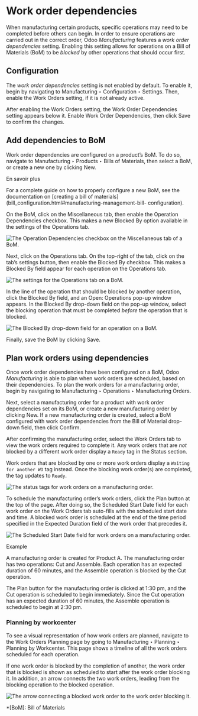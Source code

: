 # Work order dependencies

When manufacturing certain products, specific operations may need to be
completed before others can begin. In order to ensure operations are carried
out in the correct order, Odoo _Manufacturing_ features a _work order
dependencies_ setting. Enabling this setting allows for operations on a Bill
of Materials (BoM) to be _blocked_ by other operations that should occur
first.

## Configuration

The _work order dependencies_ setting is not enabled by default. To enable it,
begin by navigating to Manufacturing ‣ Configuration ‣ Settings. Then, enable
the Work Orders setting, if it is not already active.

After enabling the Work Orders setting, the Work Order Dependencies setting
appears below it. Enable Work Order Dependencies, then click Save to confirm
the changes.

## Add dependencies to BoM

Work order dependencies are configured on a product’s BoM. To do so, navigate
to Manufacturing ‣ Products ‣ Bills of Materials, then select a BoM, or create
a new one by clicking New.

En savoir plus

For a complete guide on how to properly configure a new BoM, see the
documentation on [creating a bill of
materials](bill_configuration.html#manufacturing-management-bill-
configuration).

On the BoM, click on the Miscellaneous tab, then enable the Operation
Dependencies checkbox. This makes a new Blocked By option available in the
settings of the Operations tab.

![The Operation Dependencies checkbox on the Miscellaneous tab of a
BoM.](../../../../_images/operation-dependencies.png)

Next, click on the Operations tab. On the top-right of the tab, click on the
tab’s settings button, then enable the Blocked By checkbox. This makes a
Blocked By field appear for each operation on the Operations tab.

![The settings for the Operations tab on a
BoM.](../../../../_images/operations-settings.png)

In the line of the operation that should be blocked by another operation,
click the Blocked By field, and an Open: Operations pop-up window appears. In
the Blocked By drop-down field on the pop-up window, select the blocking
operation that must be completed _before_ the operation that is blocked.

![The Blocked By drop-down field for an operation on a
BoM.](../../../../_images/blocked-by.png)

Finally, save the BoM by clicking Save.

## Plan work orders using dependencies

Once work order dependencies have been configured on a BoM, Odoo
_Manufacturing_ is able to plan when work orders are scheduled, based on their
dependencies. To plan the work orders for a manufacturing order, begin by
navigating to Manufacturing ‣ Operations ‣ Manufacturing Orders.

Next, select a manufacturing order for a product with work order dependencies
set on its BoM, or create a new manufacturing order by clicking New. If a new
manufacturing order is created, select a BoM configured with work order
dependencies from the Bill of Material drop-down field, then click Confirm.

After confirming the manufacturing order, select the Work Orders tab to view
the work orders required to complete it. Any work orders that are _not_
blocked by a different work order display a `Ready` tag in the Status section.

Work orders that are blocked by one or more work orders display a `Waiting for
another WO` tag instead. Once the blocking work order(s) are completed, the
tag updates to `Ready`.

![The status tags for work orders on a manufacturing
order.](../../../../_images/work-order-status.png)

To schedule the manufacturing order’s work orders, click the Plan button at
the top of the page. After doing so, the Scheduled Start Date field for each
work order on the Work Orders tab auto-fills with the scheduled start date and
time. A blocked work order is scheduled at the end of the time period
specified in the Expected Duration field of the work order that precedes it.

![The Scheduled Start Date field for work orders on a manufacturing
order.](../../../../_images/scheduled-start-date.png)

Example

A manufacturing order is created for Product A. The manufacturing order has
two operations: Cut and Assemble. Each operation has an expected duration of
60 minutes, and the Assemble operation is blocked by the Cut operation.

The Plan button for the manufacturing order is clicked at 1:30 pm, and the Cut
operation is scheduled to begin immediately. Since the Cut operation has an
expected duration of 60 minutes, the Assemble operation is scheduled to begin
at 2:30 pm.

### Planning by workcenter

To see a visual representation of how work orders are planned, navigate to the
Work Orders Planning page by going to Manufacturing ‣ Planning ‣ Planning by
Workcenter. This page shows a timeline of all the work orders scheduled for
each operation.

If one work order is blocked by the completion of another, the work order that
is blocked is shown as scheduled to start after the work order blocking it. In
addition, an arrow connects the two work orders, leading from the blocking
operation to the blocked operation.

![The arrow connecting a blocked work order to the work order blocking
it.](../../../../_images/planning-arrow.png)

  *[BoM]: Bill of Materials

